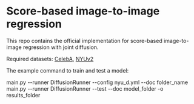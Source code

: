 # Score-based image-to-image regression

This repo contains the official implementation for score-based image-to-image regression with joint diffusion. 

Required datasets: [CelebA](https://mmlab.ie.cuhk.edu.hk/projects/CelebA.html), [NYUv2](https://cs.nyu.edu/~silberman/datasets/nyu_depth_v2.html)


The example command to train and test a model:

main.py --runner DiffusionRunner --config nyu_d.yml --doc folder_name
main.py --runner DiffusionRunner --test --doc model_folder -o results_folder


